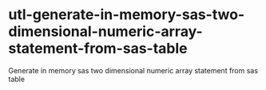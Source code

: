 # utl-generate-in-memory-sas-two-dimensional-numeric-array-statement-from-sas-table
Generate in memory sas two dimensional numeric array statement from sas table
